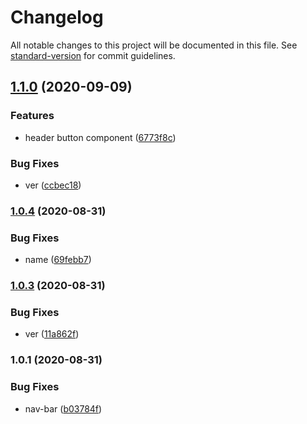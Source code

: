 # Changelog

All notable changes to this project will be documented in this file. See [standard-version](https://github.com/conventional-changelog/standard-version) for commit guidelines.

## [1.1.0](https://github.com/freedomsex/header-bar/compare/v1.0.4...v1.1.0) (2020-09-09)


### Features

* header button component ([6773f8c](https://github.com/freedomsex/header-bar/commit/6773f8ca9c4291e6969528e194204b722a62a9f7))


### Bug Fixes

* ver ([ccbec18](https://github.com/freedomsex/header-bar/commit/ccbec18ba40858b3f3223096dac1f7110aa9306f))

### [1.0.4](https://github.com/freedomsex/header-bar/compare/v1.0.3...v1.0.4) (2020-08-31)


### Bug Fixes

* name ([69febb7](https://github.com/freedomsex/header-bar/commit/69febb7141b8d598d03a67479d6a8383dd3b0f48))

### [1.0.3](https://github.com/freedomsex/header-bar/compare/v1.0.1...v1.0.3) (2020-08-31)


### Bug Fixes

* ver ([11a862f](https://github.com/freedomsex/header-bar/commit/11a862ff5265ea3dbe9790fbd2b3bf6eff11d7d0))

### 1.0.1 (2020-08-31)


### Bug Fixes

* nav-bar ([b03784f](https://github.com/freedomsex/header-bar/commit/b03784f5d90dd551fc1b24ef6342d5c1db6e2f41))
